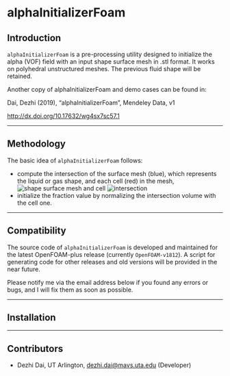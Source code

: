 # alphaInitializerFoam

## Introduction

```alphaInitializerFoam``` is a pre-processing utility designed to initialize the alpha (VOF) field with an input shape surface mesh in .stl format. It works on  polyhedral unstructured meshes. The previous fluid shape will be retained.

Another copy of alphaInitializerFoam and demo cases can be found in:

Dai, Dezhi (2019), “alphaInitializerFoam”, Mendeley Data, v1

http://dx.doi.org/10.17632/wg4sx7sc57.1


---

## Methodology

The basic idea of ```alphaInitializerFoam``` follows:

* compute the intersection of the surface mesh (blue), which represents the liquid or gas shape, and each cell (red) in the mesh,
![shape surface mesh and cell](https://upload.wikimedia.org/wikipedia/commons/4/4a/Boolean_union.PNG)
![intersection](https://upload.wikimedia.org/wikipedia/commons/0/0b/Boolean_intersect.PNG)
* initialize the fraction value by normalizing the intersection volume with the cell one.




---

## Compatibility

The source code of ```alphaInitializerFoam``` is developed and maintained for the latest OpenFOAM-plus release (currently ```OpenFOAM-v1812```). A script for generating code for other releases and old versions will be provided in the near future.

Please notify me via the email address below if you found any errors or bugs, and I will fix them as soon as possible.


---

## Installation



---

## Contributors

* Dezhi Dai, UT Arlington, dezhi.dai@mavs.uta.edu (Developer)